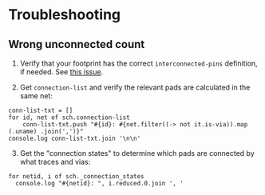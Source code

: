 # Troubleshooting 

## Wrong unconnected count

1. Verify that your footprint has the correct `interconnected-pins` definition, if needed. See [this issue](https://github.com/aktos-io/aecad/issues/80#issuecomment-926849140).

2. Get `connection-list` and verify the relevant pads are calculated in the same net: 

  ```ls
  conn-list-txt = []
  for id, net of sch.connection-list
      conn-list-txt.push "#{id}: #{net.filter((-> not it.is-via)).map (.uname) .join(',')}"
  console.log conn-list-txt.join '\n\n'
  ```

3. Get the "connection states" to determine which pads are connected by what traces and vias:

  ```ls
  for netid, i of sch._connection_states
    console.log "#{netid}: ", i.reduced.0.join ', '
  ```

